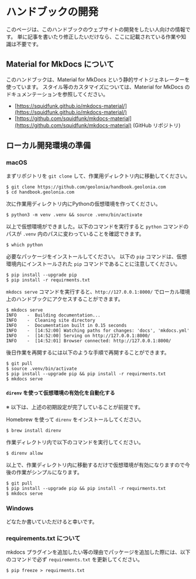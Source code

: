 # ハンドブックの開発

このページは、このハンドブックのウェブサイトの開発をしたい人向けの情報です。
単に記事を書いたり修正したいだけなら、ここに記載されている作業や知識は不要です。

## Material for MkDocs について

このハンドブックは、Material for MkDocs という静的サイトジェネレーターを使っています。
スタイル等のカスタマイズについては、Material for MkDocs のドキュメンテーションを参照してください。

* [https://squidfunk.github.io/mkdocs-material/](https://squidfunk.github.io/mkdocs-material/)
* [https://github.com/squidfunk/mkdocs-material](https://github.com/squidfunk/mkdocs-material) (GitHub リポジトリ)

## ローカル開発環境の準備

### macOS

まずリポジトリを `git clone` して、作業用ディレクトリ内に移動してください。

```
$ git clone https://github.com/geolonia/handbook.geolonia.com
$ cd handbook.geolonia.com
```

次に作業用ディレクトリ内にPythonの仮想環境を作ってください。

```
$ python3 -m venv .venv && source .venv/bin/activate
```

以上で仮想環境ができました。以下のコマンドを実行すると `python` コマンドのパスが `.venv` 内のパスに変わっていることを確認できます。

```
$ which python
```

必要なパッケージをインストールしてください。
以下の `pip` コマンドは、仮想環境内にインストールされた `pip` コマンドであることに注意してください。

```
$ pip install --upgrade pip
$ pip install -r requirments.txt
```

`mkdocs serve` コマンドを実行すると、`http://127.0.0.1:8000/` でローカル環境上のハンドブックにアクセスすることができます。

```
$ mkdocs serve
INFO    -  Building documentation...
INFO    -  Cleaning site directory
INFO    -  Documentation built in 0.15 seconds
INFO    -  [14:52:00] Watching paths for changes: 'docs', 'mkdocs.yml'
INFO    -  [14:52:00] Serving on http://127.0.0.1:8000/
INFO    -  [14:52:01] Browser connected: http://127.0.0.1:8000/
```

後日作業を再開するには以下のような手順で再開することができます。

```
$ git pull
$ source .venv/bin/activate
$ pip install --upgrade pip && pip install -r requirments.txt
$ mkdocs serve
```

#### `direnv` を使って仮想環境の有効化を自動化する

※ 以下は、上述の初期設定が完了していることが前提です。

Homebrew を使って `direnv` をインストールしてください。

```
$ brew install direnv
```

作業ディレクトリ内で以下のコマンドを実行してください。

```
$ direnv allow
```

以上で、作業ディレクトリ内に移動するだけで仮想環境が有効になりますので今後の作業がシンプルになります。

```
$ git pull
$ pip install --upgrade pip && pip install -r requirments.txt
$ mkdocs serve
```

### Windows

どなたか書いていただけると幸いです。

### requirements.txt について

mkdocs プラグインを追加したい等の理由でパッケージを追加した際には、以下のコマンドで必ず `requirements.txt` を更新してください。

```
$ pip freeze > requirments.txt
```